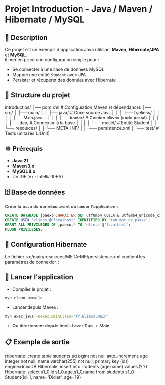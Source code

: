 # Projet Introduction - Java / Maven / Hibernate / MySQL

## 📌 Description
Ce projet est un exemple d'application Java utilisant **Maven**, **Hibernate/JPA** et **MySQL**.  
Il met en place une configuration simple pour :
- Se connecter à une base de données MySQL
- Mapper une entité `Student` avec JPA
- Persister et récupérer des données avec Hibernate

## 📂 Structure du projet
introduction/
│── pom.xml # Configuration Maven et dépendances
│── src/
│ ├── main/
│ │ ├── java/ # Code source Java
│ │ │ ├── fr/eliess/
│ │ │ │ ├── Main.java
│ │ │ │ ├── basics/ # Gestion élèves (code passé)
│ │ │ │ ├── dao/ # Connexion à la base
│ │ │ │ └── model/ # Entité Student
│ │ └── resources/
│ │ └── META-INF/
│ │ └── persistence.xml
│ └── test/ # Tests unitaires (JUnit)

## ⚙️ Prérequis
- **Java 21**
- **Maven 3.x**
- **MySQL 8.x**
- Un IDE (ex : IntelliJ IDEA)

## 🗄️ Base de données
Créer la base de données avant de lancer l'application :
```sql
CREATE DATABASE jpaexo CHARACTER SET utf8mb4 COLLATE utf8mb4_unicode_ci;
CREATE USER 'eliess'@'localhost' IDENTIFIED BY 'ton_mot_de_passe';
GRANT ALL PRIVILEGES ON jpaexo.* TO 'eliess'@'localhost';
FLUSH PRIVILEGES;
```

## 🔧 Configuration Hibernate
Le fichier src/main/resources/META-INF/persistence.xml contient les paramètres de connexion :
<property name="jakarta.persistence.jdbc.url" value="jdbc:mysql://localhost:3306/jpaexo?useSSL=false&serverTimezone=UTC"/>
<property name="jakarta.persistence.jdbc.user" value="eliess"/>
<property name="jakarta.persistence.jdbc.password" value="ton_mot_de_passe"/>
<property name="hibernate.hbm2ddl.auto" value="create"/>
<property name="hibernate.show_sql" value="true"/>

## 🚀 Lancer l'application
- Compiler le projet :

```bash
mvn clean compile
```
- Lancer depuis Maven :

```bash
mvn exec:java -Dexec.mainClass="fr.eliess.Main"
```

- Ou directement depuis IntelliJ avec Run → Main.

## 📋 Exemple de sortie
Hibernate: create table students (id bigint not null auto_increment, age integer not null, name varchar(255) not null, primary key (id)) engine=InnoDB
Hibernate: insert into students (age,name) values (?,?)
Hibernate: select s1_0.id,s1_0.age,s1_0.name from students s1_0
Student{id=1, name='Didier', age=19}
